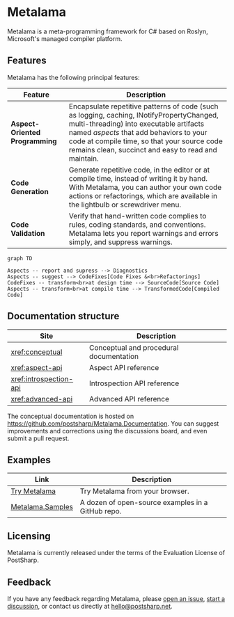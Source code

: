 # Metalama

Metalama is a meta-programming framework for C# based on Roslyn, Microsoft's managed compiler platform.

## Features

Metalama has the following principal features:

| Feature | Description |
|---------|-------------|
| __Aspect-Oriented Programming__ | Encapsulate repetitive patterns of code (such as logging, caching, INotifyPropertyChanged, multi-threading) into executable artifacts named _aspects_ that add behaviors to your code at compile time, so that your source code remains clean, succinct and easy to read and maintain.
| __Code Generation__ | Generate repetitive code, in the editor or at compile time, instead of writing it by hand. With Metalama, you can author your own code actions or refactorings, which are available in the lightbulb or screwdriver menu.
| __Code Validation__ | Verify that hand-written code complies to rules, coding standards, and conventions. Metalama lets you report warnings and errors simply, and suppress warnings.


```mermaid
graph TD

Aspects -- report and supress --> Diagnostics
Aspects -- suggest --> CodeFixes[Code Fixes &<br>Refactorings]
CodeFixes -- transform<br>at design time --> SourceCode[Source Code]
Aspects -- transform<br>at compile time --> TransformedCode[Compiled Code]

```

## Documentation structure

| Site | Description |
|------|-------------|
| <xref:conceptual> | Conceptual and procedural documentation |
| <xref:aspect-api> | Aspect API reference |
| <xref:introspection-api> | Introspection API reference |
| <xref:advanced-api> | Advanced API reference |

The conceptual documentation is hosted on https://github.com/postsharp/Metalama.Documentation. You can suggest improvements and corrections using the discussions board, and even submit a pull request.

## Examples

| Link                                                              | Description |
|-------------------------------------------------------------------|------------------------
| [Try Metalama](https://try.metalama.net) | Try Metalama from your browser.|
| [Metalama.Samples](https://github.com/postsharp/Metalama.Samples) | A dozen of open-source examples in a GitHub repo. |


## Licensing

Metalama is currently released under the terms of the Evaluation License of PostSharp.

## Feedback

If you have any feedback regarding Metalama, please [open an issue](https://github.com/postsharp/Metalama/issues/new),
 [start a discussion](https://github.com/postsharp/Metalama/discussions/new), or contact us directly at hello@postsharp.net.

